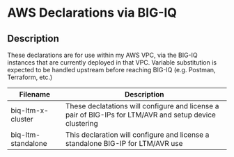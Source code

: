 # AWS Declarations via BIG-IQ

## Description

These declarations are for use within my AWS VPC, via the BIG-IQ instances that are currently deployed in that VPC.  Variable substitution is expected to be handled upstream before reaching BIG-IQ (e.g. Postman, Terraform, etc.)

| Filename | Description |
| -------- | ----------- |
| biq-ltm-x-cluster | These declatations will configure and license a pair of BIG-IPs for LTM/AVR and setup device clustering |
| biq-ltm-standalone | This declaration will configure and license a standalone BIG-IP for LTM/AVR use |
